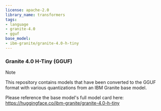 ```yaml
---
license: apache-2.0
library_name: transformers
tags:
- language
- granite-4.0
- gguf
base_model:
- ibm-granite/granite-4.0-h-tiny
---
```


### Granite 4.0 H-Tiny (GGUF)

> [!NOTE]
> This repository contains models that have been converted to the GGUF format with various quantizations from an IBM Granite base model.
>
> Please reference the base model's full model card here:
> https://huggingface.co/ibm-granite/granite-4.0-h-tiny
